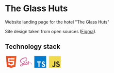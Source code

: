 # The Glass Huts

Website landing page for the hotel "The Glass Huts"

Site design taken from open sources ([Figma](https://www.figma.com/file/zT4e7moPz9PaScdZo12FZ1/The-Glass-Huts-Desktop?node-id=2%3A748&t=ISbEtqTv9ngsDxD4-0)).

## Technology stack

<div>
    <a href="https://wikipedia.org/wiki/HTML5" target="_blank"
        ><img
        src="https://github.com/devicons/devicon/blob/master/icons/html5/html5-original.svg"
        title="HTML5"
        alt="HTML"
        width="40"
        height="40"
    /></a
    >&nbsp;
    <a href="https://sass-lang.com" target="_blank"
        ><img
        src="https://github.com/devicons/devicon/blob/master/icons/sass/sass-original.svg"
        title="Sass"
        alt="Sass"
        width="40"
        height="40"
    /></a
    >&nbsp;
    <a href="https://www.typescriptlang.org" target="_blank"
        ><img
        src="https://github.com/devicons/devicon/blob/master/icons/typescript/typescript-original.svg"
        title="Typescript"
        alt="Typescript"
        width="40"
        height="40"
    /></a
    >&nbsp;
    <a href="https://developer.mozilla.org/en-US/docs/Web/JavaScript" target="_blank"
    ><img
        src="https://github.com/devicons/devicon/blob/master/icons/javascript/javascript-original.svg"
        title="JavaScript"
        alt="JavaScript"
        width="40"
        height="40"
/></a>&nbsp;
</div>
